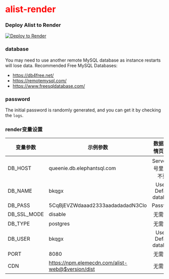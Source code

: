 # <div style="color:red;">alist-render</div>

### Deploy Alist to Render
[![Deploy to Render](https://render.com/images/deploy-to-render-button.svg)](https://render.com/deploy)

### database
You may need to use another remote MySQL database as instance restarts will lose data.
Recommended Free MySQL Databases:
- https://db4free.net/
- https://remotemysql.com/
- https://www.freesqldatabase.com/

### password
The initial password is randomly generated, and you can get it by checking the `logs`.

### render变量设置

| 变量参数	  | 示例参数	   | 数据库详情页对应   
|-----------|--------------|:------:| 
| DB_HOST	| queenie.db.elephantsql.com	| Server(括号里面的不要)
| DB_NAME	| bkqgx	| User & Default database
| DB_PASS	| 5CqBjEVZWdaaad2333aadadadadN3Clo	| Password	
| DB_SSL_MODE	| disable		| 无需更改
| DB_TYPE	| postgres		| 无需更改
| DB_USER	| bkqgx	| User & Default database
| PORT	| 8080	| 无需更改
| CDN  | https://npm.elemecdn.com/alist-web@$version/dist | 无需更改
